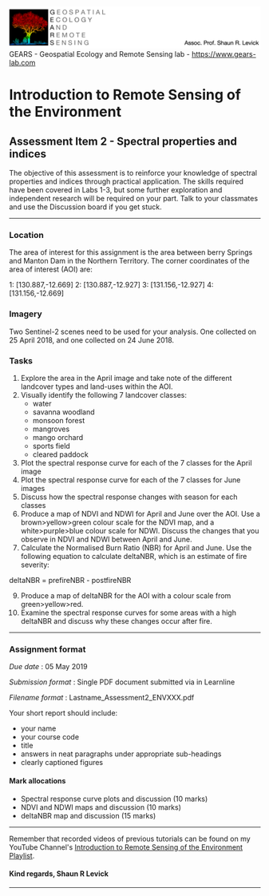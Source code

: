 ![Shaun Levick](Logo3.png)
GEARS - Geospatial Ecology and Remote Sensing lab - https://www.gears-lab.com

# Introduction to Remote Sensing of the Environment
Assessment Item 2 - Spectral properties and indices
-----------------

The objective of this assessment is to reinforce your knowledge of spectral properties and indices through practical application. The skills required have been covered in Labs 1-3, but some further exploration and independent research will be required on your part. Talk to your classmates and use the Discussion board if you get stuck.

----

### Location

The area of interest for this assignment is the area between berry Springs and Manton Dam in the Northern Territory. The corner coordinates of the area of interest (AOI) are:

1: [130.887,-12.669]
2: [130.887,-12.927]
3: [131.156,-12.927]
4: [131.156,-12.669]

### Imagery

Two Sentinel-2 scenes need to be used for your analysis. One collected on 25 April 2018, and one collected on 24 June 2018.

### Tasks

1. Explore the area in the April image and take note of the different landcover types and land-uses within the AOI.
2. Visually identify the following 7 landcover classes:
    - water
    - savanna woodland
    - monsoon forest
    - mangroves
    - mango orchard
    - sports field
    - cleared paddock
3. Plot the spectral response curve for each of the 7 classes for the April image
4. Plot the spectral response curve for each of the 7 classes for June images
5. Discuss how the spectral response changes with season for each classes
7. Produce a map of NDVI and NDWI for April and June over the AOI. Use a brown>yellow>green colour scale for the NDVI map, and a white>purple>blue colour scale for NDWI. Discuss the changes that you observe in NDVI and NDWI between April and June.
8. Calculate the Normalised Burn Ratio (NBR) for April and June. Use the following equation to calculate deltaNBR, which is an estimate of fire severity:

deltaNBR = prefireNBR - postfireNBR

9. Produce a map of deltaNBR for the AOI with a colour scale from green>yellow>red.
10. Examine the spectral response curves for some areas with a high deltaNBR and discuss why these changes occur after fire.
------

### Assignment format

*Due date* : 05 May 2019

*Submission format* : Single PDF document submitted via in Learnline

*Filename format* : Lastname_Assessment2_ENVXXX.pdf

Your short report should include:
- your name
- your course code
- title
- answers in neat paragraphs under appropriate sub-headings
- clearly captioned figures

#### Mark allocations
- Spectral response curve plots and discussion (10 marks)
- NDVI and NDWI maps and discussion (10 marks)
- deltaNBR map and discussion (15 marks)








------

Remember that recorded videos of previous tutorials can be found on my YouTube Channel's [Introduction to Remote Sensing of the Environment Playlist](https://www.youtube.com/playlist?list=PLf6lu3bePWHDi3-lrSqiyInMGQXM34TSV).

#### Kind regards, Shaun R Levick
------
